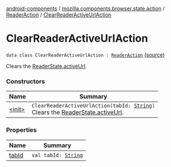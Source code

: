 [android-components](../../../index.md) / [mozilla.components.browser.state.action](../../index.md) / [ReaderAction](../index.md) / [ClearReaderActiveUrlAction](./index.md)

# ClearReaderActiveUrlAction

`data class ClearReaderActiveUrlAction : `[`ReaderAction`](../index.md) [(source)](https://github.com/mozilla-mobile/android-components/blob/master/components/browser/state/src/main/java/mozilla/components/browser/state/action/BrowserAction.kt#L611)

Clears the [ReaderState.activeUrl](../../../mozilla.components.browser.state.state/-reader-state/active-url.md).

### Constructors

| Name | Summary |
|---|---|
| [&lt;init&gt;](-init-.md) | `ClearReaderActiveUrlAction(tabId: `[`String`](https://kotlinlang.org/api/latest/jvm/stdlib/kotlin/-string/index.html)`)`<br>Clears the [ReaderState.activeUrl](../../../mozilla.components.browser.state.state/-reader-state/active-url.md). |

### Properties

| Name | Summary |
|---|---|
| [tabId](tab-id.md) | `val tabId: `[`String`](https://kotlinlang.org/api/latest/jvm/stdlib/kotlin/-string/index.html) |
